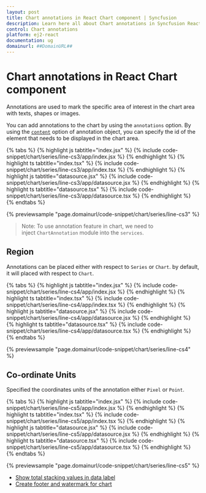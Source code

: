 ```yaml
---
layout: post
title: Chart annotations in React Chart component | Syncfusion
description: Learn here all about Chart annotations in Syncfusion React Chart component of Syncfusion Essential JS 2 and more.
control: Chart annotations 
platform: ej2-react
documentation: ug
domainurl: ##DomainURL##
---
```


# Chart annotations in React Chart component

Annotations are used to mark the specific area of interest in the chart area with texts, shapes or images.

<!-- markdownlint-disable MD033 -->

You can add annotations to the chart by using the <code>annotations</code> option. By using the [`content`](https://ej2.syncfusion.com/react/documentation/api/chart/chartAnnotationSettingsModel/#content) option of annotation object, you can specify the id of the element that needs to be displayed in the chart area.

{% tabs %}
{% highlight js tabtitle="index.jsx" %}
{% include code-snippet/chart/series/line-cs3/app/index.jsx %}
{% endhighlight %}
{% highlight ts tabtitle="index.tsx" %}
{% include code-snippet/chart/series/line-cs3/app/index.tsx %}
{% endhighlight %}
{% highlight js tabtitle="datasource.jsx" %}
{% include code-snippet/chart/series/line-cs3/app/datasource.jsx %}
{% endhighlight %}
{% highlight ts tabtitle="datasource.tsx" %}
{% include code-snippet/chart/series/line-cs3/app/datasource.tsx %}
{% endhighlight %}
{% endtabs %}

{% previewsample "page.domainurl/code-snippet/chart/series/line-cs3" %}

>Note: To use annotation feature in chart, we need to inject `ChartAnnotation` module into the `services`.

## Region

Annotations can be placed either with respect to `Series` or `Chart`. by default, it will placed with respect to `Chart`.

{% tabs %}
{% highlight js tabtitle="index.jsx" %}
{% include code-snippet/chart/series/line-cs4/app/index.jsx %}
{% endhighlight %}
{% highlight ts tabtitle="index.tsx" %}
{% include code-snippet/chart/series/line-cs4/app/index.tsx %}
{% endhighlight %}
{% highlight js tabtitle="datasource.jsx" %}
{% include code-snippet/chart/series/line-cs4/app/datasource.jsx %}
{% endhighlight %}
{% highlight ts tabtitle="datasource.tsx" %}
{% include code-snippet/chart/series/line-cs4/app/datasource.tsx %}
{% endhighlight %}
{% endtabs %}

{% previewsample "page.domainurl/code-snippet/chart/series/line-cs4" %}

## Co-ordinate Units

Specified the coordinates units of the annotation either `Pixel` or `Point`.

{% tabs %}
{% highlight js tabtitle="index.jsx" %}
{% include code-snippet/chart/series/line-cs5/app/index.jsx %}
{% endhighlight %}
{% highlight ts tabtitle="index.tsx" %}
{% include code-snippet/chart/series/line-cs5/app/index.tsx %}
{% endhighlight %}
{% highlight js tabtitle="datasource.jsx" %}
{% include code-snippet/chart/series/line-cs5/app/datasource.jsx %}
{% endhighlight %}
{% highlight ts tabtitle="datasource.tsx" %}
{% include code-snippet/chart/series/line-cs5/app/datasource.tsx %}
{% endhighlight %}
{% endtabs %}

{% previewsample "page.domainurl/code-snippet/chart/series/line-cs5" %}

* [Show total stacking values in data label](./how-to/#show-the-total-value-for-stacking-series-in-data-label)
* [Create footer and watermark for chart](./how-to/#create-footer-and-watermark-for-chart)